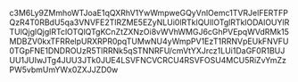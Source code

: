 c3M6Ly9ZMmhoWTJoaE1qQXRhV1YwWmpweGQyVnlOemc1TVRJelFERTFPQzR4T0RBdU5qa3VNVFE2TlRZME5EZyNLUi0lRTklQUIlOTglRTklODAlOUYlRTUlQjglQjglRTclOTQlQTgKCnZtZXNzOi8vWVhWMGJ6cGhPVEpqWVdRMk15MDBZV0kxTFRRelpURXRPR0pqTUMwNU4yWmpPV1EzT1RRNVpEUkFNVFU0TGpFNE1DNDROUzR5TlRRNk5qSTNNRFU/cmVtYXJrcz1LUi1DaGF0R1BUJUU1JUIwJTg4JUU3JTk0JUE4LSVFNCVCRCU4RSVFOSU4MCU5RiZvYmZzPW5vbmUmYWx0ZXJJZD0w
